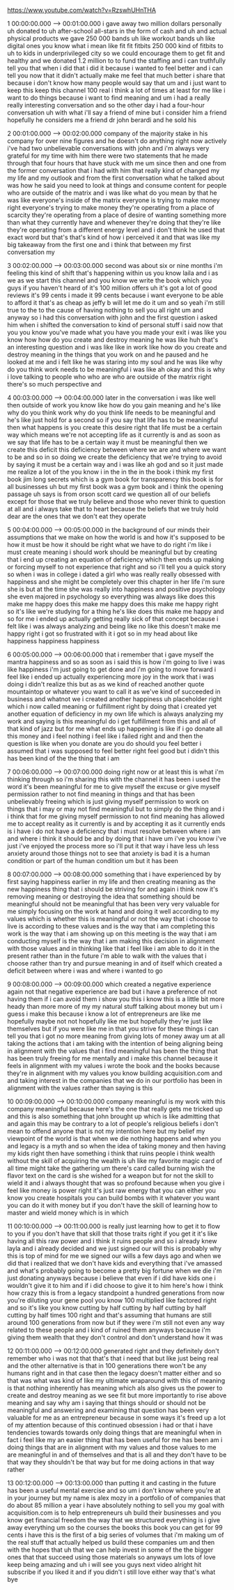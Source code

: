 https://www.youtube.com/watch?v=RzswhUHnTHA

1 00:00:00.000 --\> 00:01:00.000 i gave away two million dollars
personally uh donated to uh after-school all-stars in the form of cash
and uh and actual physical products we gave 250 000 bands uh like
workout bands uh like digital ones you know what i mean like fit fit
fitbits 250 000 kind of fitbits to uh to kids in underprivileged city so
we could encourage them to get fit and healthy and we donated 1.2
million to to fund the staffing and i can truthfully tell you that when
i did that i did it because i wanted to feel better and i can tell you
now that it didn't actually make me feel that much better i share that
because i don't know how many people would say that um and i just want
to keep this keep this channel 100 real i think a lot of times at least
for me like i want to do things because i want to find meaning and um i
had a really really interesting conversation and so the other day i had
a four-hour conversation uh with what i'll say a friend of mine but i
consider him a friend hopefully he considers me a friend dr john berardi
and he sold his

2 00:01:00.000 --\> 00:02:00.000 company of the majority stake in his
company for over nine figures and he doesn't do anything right now
actively i've had two unbelievable conversations with john and i'm
always very grateful for my time with him there were two statements that
he made through that four hours that have stuck with me um since then
and one from the former conversation that i had with him that really
kind of changed my my life and my outlook and from the first
conversation what he talked about was how he said you need to look at
things and consume content for people who are outside of the matrix and
i was like what do you mean by that he was like everyone's inside of the
matrix everyone is trying to make money right everyone's trying to make
money they're operating from a place of scarcity they're operating from
a place of desire of wanting something more than what they currently
have and whenever they're doing that they're like they're operating from
a different energy level and i don't think he used that exact word but
that's that's kind of how i perceived it and that was like my big
takeaway from the first one and i think that between my first
conversation my

3 00:02:00.000 --\> 00:03:00.000 second was about six or nine months i'm
feeling this kind of shift that's happening within us you know laila and
i as we as we start this channel and you know we write the book which
you guys if you haven't heard of it's 100 million offers uh it's got a
lot of good reviews it's 99 cents i made it 99 cents because i want
everyone to be able to afford it that's as cheap as jeffy b will let me
do it um and so yeah i'm still true to the to the cause of having
nothing to sell you all right um and anyway so i had this conversation
with john and the first question i asked him when i shifted the
conversation to kind of personal stuff i said now that you you know
you've made what you have you made your exit i was like you know how how
do you create and destroy meaning he was like huh that's an interesting
question and i was like like in work like how do you create and destroy
meaning in the things that you work on and he paused and he looked at me
and i felt like he was staring into my soul and he was like why do you
think work needs to be meaningful i was like ah okay and this is why i
love talking to people who who are who are outside of the matrix right
there's so much perspective and

4 00:03:00.000 --\> 00:04:00.000 later in the conversation i was like
well then outside of work you know like how do you gain meaning and he's
like why do you think work why do you think life needs to be meaningful
and he's like just hold for a second so if you say that life has to be
meaningful then what happens is you create this desire right that life
must be a certain way which means we're not accepting life as it
currently is and as soon as we say that life has to be a certain way it
must be meaningful then we create this deficit this deficiency between
where we are and where we want to be and so in so doing we create the
deficiency that we're trying to avoid by saying it must be a certain way
and i was like ah god and so it just made me realize a lot of the you
know i in the in the in the book i think my first book jim long secrets
which is a gym book for transparency this book is for all businesses uh
but my first book was a gym book and i think the opening passage uh says
is from orson scott card we question all of our beliefs except for those
that we truly believe and those who never think to question at all and i
always take that to heart because the beliefs that we truly hold dear
are the ones that we don't eat they operate

5 00:04:00.000 --\> 00:05:00.000 in the background of our minds their
assumptions that we make on how the world is and how it's supposed to be
how it must be how it should be right what we have to do right i'm like
i must create meaning i should work should be meaningful but by creating
that i end up creating an equation of deficiency which then ends up
making or forcing myself to not experience that right and so i'll tell
you a quick story so when i was in college i dated a girl who was really
really obsessed with happiness and she might be completely over this
chapter in her life i'm sure she is but at the time she was really into
happiness and positive psychology she even majored in psychology so
everything was always like does this make me happy does this make me
happy does this make me happy right so it's like we're studying for a
thing he's like does this make me happy and so for me i ended up
actually getting really sick of that concept because i felt like i was
always analyzing and being like no like this doesn't make me happy right
i got so frustrated with it i got so in my head about like happiness
happiness happiness

6 00:05:00.000 --\> 00:06:00.000 that i remember that i gave myself the
mantra happiness and so as soon as i said this is how i'm going to live
i was like happiness i'm just going to get done and i'm going to move
forward i feel like i ended up actually experiencing more joy in the
work that i was doing i didn't realize this but as as we kind of reached
another quote mountaintop or whatever you want to call it as we've kind
of succeeded in business and whatnot we i created another happiness uh
placeholder right which i now called meaning or fulfillment right by
doing that i created yet another equation of deficiency in my own life
which is always analyzing my work and saying is this meaningful do i get
fulfillment from this and all of that kind of jazz but for me what ends
up happening is like if i go donate all this money and i feel nothing i
feel like i failed right and and then the question is like when you
donate are you do should you feel better i assumed that i was supposed
to feel better right feel good but i didn't this has been kind of the
the thing that i am

7 00:06:00.000 --\> 00:07:00.000 doing right now or at least this is
what i'm thinking through so i'm sharing this with the channel it has
been i used the word it's been meaningful for me to give myself the
excuse or give myself permission rather to not find meaning in things
and that has been unbelievably freeing which is just giving myself
permission to work on things that i may or may not find meaningful but
to simply do the thing and i i think that for me giving myself
permission to not find meaning has allowed me to accept reality as it
currently is and by accepting it as it currently ends is i have i do not
have a deficiency that i must resolve between where i am and where i
think it should be and by doing that i have um i've you know i've just
i've enjoyed the process more so i'll put it that way i have less uh
less anxiety around those things not to see that anxiety is bad it is a
human condition or part of the human condition um but it has been

8 00:07:00.000 --\> 00:08:00.000 something that i have experienced by by
first saying happiness earlier in my life and then creating meaning as
the new happiness thing that i should be striving for and again i think
now it's removing meaning or destroying the idea that something should
be meaningful should not be meaningful that has been very very valuable
for me simply focusing on the work at hand and doing it well according
to my values which is whether this is meaningful or not the way that i
choose to live is according to these values and is the way that i am
completing this work is the way that i am showing up on this meeting is
the way that i am conducting myself is the way that i am making this
decision in alignment with those values and in thinking like that i feel
like i am able to do it in the present rather than in the future i'm
able to walk with the values that i choose rather than try and pursue
meaning in and of itself which created a deficit between where i was and
where i wanted to go

9 00:08:00.000 --\> 00:09:00.000 which created a negative experience
again not that negative experience are bad but i have a preference of
not having them if i can avoid them i show you this i know this is a
little bit more heady than more more of my my natural stuff talking
about money but um i guess i make this because i know a lot of
entrepreneurs are like me hopefully maybe not not hopefully like me but
hopefully they're just like themselves but if you were like me in that
you strive for these things i can tell you that i got no more meaning
from giving lots of money away um at all taking the actions that i am
taking with the intention of being aligning being in alignment with the
values that i find meaningful has been the thing that has been truly
freeing for me mentally and i make this channel because it feels in
alignment with my values i wrote the book and the books because they're
in alignment with my values you know building acquisition.com and and
taking interest in the companies that we do in our portfolio has been in
alignment with the values rather than saying is this

10 00:09:00.000 --\> 00:10:00.000 company meaningful is my work with
this company meaningful because here's the one that really gets me
tricked up and this is also something that john brought up which is like
admitting that and again this may be contrary to a lot of people's
religious beliefs i don't mean to offend anyone that is not my intention
here but my belief my viewpoint of the world is that when we die nothing
happens and when you and legacy is a myth and so when the idea of taking
money and then having my kids right then have something i think that
ruins people i think wealth without the skill of acquiring the wealth is
uh like my favorite magic card of all time might take the gathering um
there's card called burning wish the flavor text on the card is she
wished for a weapon but for not the skill to wield it and i always
thought that was so profound because when you give i feel like money is
power right it's just raw energy that you can either you know you create
hospitals you can build bombs with it whatever you want you can do it
with money but if you don't have the skill of learning how to master and
wield money which is in which

11 00:10:00.000 --\> 00:11:00.000 is really just learning how to get it
to flow to you if you don't have that skill that those traits right if
you get it it's like having all this raw power and i think it ruins
people and so i already knew layla and i already decided and we just
signed our will this is probably why this is top of mind for me we
signed our wills a few days ago and when we did that i realized that we
don't have kids and everything that i've amassed and what's probably
going to become a pretty big fortune when we die i'm just donating
anyways because i believe that even if i did have kids one i wouldn't
give it to him and if i did choose to give it to him here's how i think
how crazy this is from a legacy standpoint a hundred generations from
now you're diluting your gene pool you know 100 multiplied like factored
right and so it's like you know cutting by half cutting by half cutting
by half cutting by half times 100 right and that's assuming that humans
are still around 100 generations from now but if they were i'm still not
even any way related to these people and i kind of ruined them anyways
because i'm giving them wealth that they don't control and don't
understand how it was

12 00:11:00.000 --\> 00:12:00.000 generated right and they definitely
don't remember who i was not that that's that i need that but like just
being real and the other alternative is that in 100 generations there
won't be any humans right and in that case then the legacy doesn't
matter either and so that was what was kind of like my ultimate
wraparound with this of meaning is that nothing inherently has meaning
which als also gives us the power to create and destroy meaning as we
see fit but more importantly to rise above meaning and say why am i
saying that things should or should not be meaningful and answering and
examining that question has been very valuable for me as an entrepreneur
because in some ways it's freed up a lot of my attention because of this
continued obsession i had or that i have tendencies towards towards only
doing things that are meaningful when in fact i feel like my an easier
thing that has been useful for me has been am i doing things that are in
alignment with my values and those values to me are meaningful in and of
themselves and that is all and they don't have to be that way they
shouldn't be that way but for me doing actions in that way rather

13 00:12:00.000 --\> 00:13:00.000 than putting it and casting in the
future has been a useful mental exercise and so um i don't know where
you're at in your journey but my name is alex mozy in a portfolio of of
companies that do about 85 million a year i have absolutely nothing to
sell you my goal with acquisition.com is to help entrepreneurs uh build
their businesses and you know get financial freedom the way that we
structured everything is i give away everything um so the courses the
books this book you can get for 99 cents i have this is the first of a
big series of volumes that i'm making um of the real stuff that actually
helped us build these companies um and then with the hopes that uh that
we can help invest in some of the the bigger ones that that succeed
using those materials so anyways um lots of love keep being amazing and
uh i will see you guys next video alright hit subscribe if you liked it
and if you didn't i still love either way that's what bye
